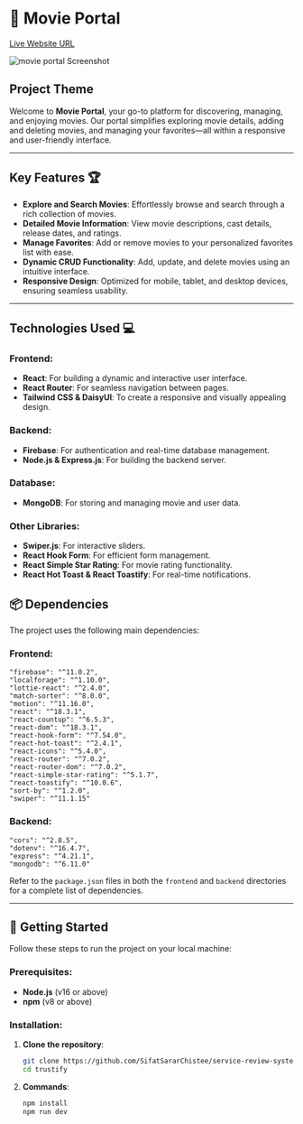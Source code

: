 # 🎥 Movie Portal

[Live Website URL](https://eco-adventure-a0975.web.app)

![movie portal Screenshot](https://i.ibb.co.com/gwH0qNv/movie-portal.png)

## Project Theme

Welcome to **Movie Portal**, your go-to platform for discovering, managing, and enjoying movies. Our portal simplifies exploring movie details, adding and deleting movies, and managing your favorites—all within a responsive and user-friendly interface.

---

## Key Features 🏆

- **Explore and Search Movies**: Effortlessly browse and search through a rich collection of movies.
- **Detailed Movie Information**: View movie descriptions, cast details, release dates, and ratings.
- **Manage Favorites**: Add or remove movies to your personalized favorites list with ease.
- **Dynamic CRUD Functionality**: Add, update, and delete movies using an intuitive interface.
- **Responsive Design**: Optimized for mobile, tablet, and desktop devices, ensuring seamless usability.

---

## Technologies Used 💻

### **Frontend:**

- **React**: For building a dynamic and interactive user interface.
- **React Router**: For seamless navigation between pages.
- **Tailwind CSS & DaisyUI**: To create a responsive and visually appealing design.

### **Backend:**

- **Firebase**: For authentication and real-time database management.
- **Node.js & Express.js**: For building the backend server.

### **Database:**

- **MongoDB**: For storing and managing movie and user data.

### **Other Libraries:**

- **Swiper.js**: For interactive sliders.
- **React Hook Form**: For efficient form management.
- **React Simple Star Rating**: For movie rating functionality.
- **React Hot Toast & React Toastify**: For real-time notifications.

## 📦 Dependencies

The project uses the following main dependencies:

### Frontend:

    "firebase": "^11.0.2",
    "localforage": "^1.10.0",
    "lottie-react": "^2.4.0",
    "match-sorter": "^8.0.0",
    "motion": "^11.16.0",
    "react": "^18.3.1",
    "react-countup": "^6.5.3",
    "react-dom": "^18.3.1",
    "react-hook-form": "^7.54.0",
    "react-hot-toast": "^2.4.1",
    "react-icons": "^5.4.0",
    "react-router": "^7.0.2",
    "react-router-dom": "^7.0.2",
    "react-simple-star-rating": "^5.1.7",
    "react-toastify": "^10.0.6",
    "sort-by": "^1.2.0",
    "swiper": "^11.1.15"

### Backend:

    "cors": "^2.8.5",
    "dotenv": "^16.4.7",
    "express": "^4.21.1",
    "mongodb": "^6.11.0"

Refer to the `package.json` files in both the `frontend` and `backend` directories for a complete list of dependencies.

---

## 🚀 Getting Started

Follow these steps to run the project on your local machine:

### Prerequisites:

- **Node.js** (v16 or above)
- **npm** (v8 or above)

### Installation:

1. **Clone the repository**:
   ```bash
   git clone https://github.com/SifatSararChistee/service-review-system-a11.git
   cd trustify
   ```
2. **Commands**:
   ```bash
   npm install
   npm run dev
   ```

